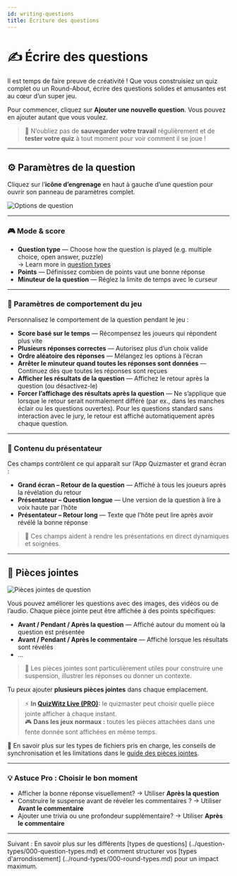 ```yaml
---
id: writing-questions
title: Écriture des questions
---
```


# ✍️ Écrire des questions

Il est temps de faire preuve de créativité ! Que vous construisiez un quiz complet ou un Round-About, écrire des questions solides et amusantes est au cœur d’un super jeu.

Pour commencer, cliquez sur **Ajouter une nouvelle question**. Vous pouvez en ajouter autant que vous voulez.

> 💾 N’oubliez pas de **sauvegarder votre travail** régulièrement et de **tester votre quiz** à tout moment pour voir comment il se joue !

---

## ⚙️ Paramètres de la question

Cliquez sur l’**icône d’engrenage** en haut à gauche d’une question pour ouvrir son panneau de paramètres complet.

![Options de question](/images/question-options.png)

---

### 🎮 Mode & score

- **Question type** — Choose how the question is played (e.g. multiple choice, open answer, puzzle)\
  → Learn more in [question types](../question-types/000-question-types.md)
- **Points** — Définissez combien de points vaut une bonne réponse
- **Minuteur de la question** — Réglez la limite de temps avec le curseur

---

### 🧩 Paramètres de comportement du jeu

Personnalisez le comportement de la question pendant le jeu :

- **Score basé sur le temps** — Récompensez les joueurs qui répondent plus vite
- **Plusieurs réponses correctes** — Autorisez plus d’un choix valide
- **Ordre aléatoire des réponses** — Mélangez les options à l’écran
- **Arrêter le minuteur quand toutes les réponses sont données** — Continuez dès que toutes les réponses sont reçues
- **Afficher les résultats de la question** — Affichez le retour après la question (ou désactivez-le)
- **Forcer l’affichage des résultats après la question** — Ne s’applique que lorsque le retour serait normalement différé (par ex., dans les manches éclair ou les questions ouvertes). Pour les questions standard sans interaction avec le jury, le retour est affiché automatiquement après chaque question.

---

### 🎤 Contenu du présentateur

Ces champs contrôlent ce qui apparaît sur l’App Quizmaster et grand écran :

- **Grand écran – Retour de la question** — Affiché à tous les joueurs après la révélation du retour
- **Présentateur – Question longue** — Une version de la question à lire à voix haute par l’hôte
- **Présentateur – Retour long** — Texte que l’hôte peut lire après avoir révélé la bonne réponse

> 📝 Ces champs aident à rendre les présentations en direct dynamiques et soignées.

---

## 📎 Pièces jointes

![Pièces jointes de question](/images/question-attachments.png)

Vous pouvez améliorer les questions avec des images, des vidéos ou de l’audio. Chaque pièce jointe peut être affichée à des points spécifiques:

- **Avant / Pendant / Après la question** — Affiché autour du moment où la question est présentée
- **Avant / Pendant / Après le commentaire** — Affiché lorsque les résultats sont révélés
- ...

> 🧠 Les pièces jointes sont particulièrement utiles pour construire une suspension, illustrer les réponses ou donner un contexte.

Tu peux ajouter **plusieurs pièces jointes** dans chaque emplacement.

> ⚡ **In [QuizWitz Live (PRO)](../quizmaster/001-introduction.md):** le quizmaster peut choisir quelle pièce jointe afficher à chaque instant.\
> 🎮 **Dans les jeux normaux :** toutes les pièces attachées dans une fente donnée sont affichées en même temps.

📘 En savoir plus sur les types de fichiers pris en charge, les conseils de synchronisation et les limitations dans le [guide des pièces jointes](../editor/006-attachments.md).

---

### 💡 Astuce Pro : Choisir le bon moment

- Afficher la bonne réponse visuellement? → Utiliser **Après la question**
- Construire le suspense avant de révéler les commentaires ? → Utiliser **Avant le commentaire**
- Ajouter une trivia ou une profondeur supplémentaire? → Utiliser **Après le commentaire**

---

Suivant : En savoir plus sur les différents [types de questions] (../question-types/000-question-types.md) et comment structurer vos [types d'arrondissement] (../round-types/000-round-types.md) pour un impact maximum.
